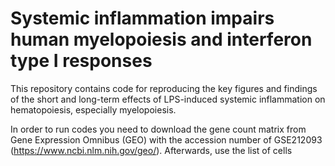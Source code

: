 # Systemic inflammation impairs human myelopoiesis and interferon type I responses

This repository contains code for reproducing the key figures and findings of the short and long-term effects of LPS-induced systemic inflammation on hematopoiesis, especially myelopoiesis.

In order to run codes you need to download the gene count matrix from Gene Expression Omnibus (GEO) with the accession number of GSE212093 (https://www.ncbi.nlm.nih.gov/geo/). Afterwards, use the list of cells 
